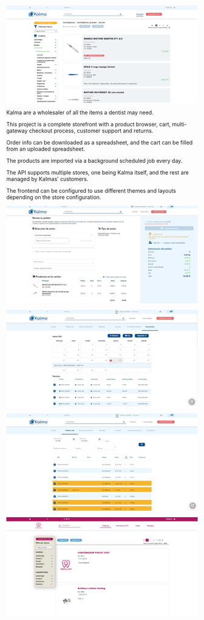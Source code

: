 ![Kalma marketplace](/content/projects/kalma-mp.jpg)

Kalma are a wholesaler of all the items a dentist may need.

This project is a complete storefront with a product browser, cart, multi-gateway checkout process, customer support and returns.

Order info can be downloaded as a spreadsheet, and the cart can be filled from an uploaded spreadsheet.

The products are imported via a background scheduled job every day.

The API supports multiple stores, one being Kalma itself, and the rest are managed by Kalmas' customers.

The frontend can be configured to use different themes and layouts depending on the store configuration.

![Checkout process](/content/projects/kalma-ck.jpg)

![User account page, bank remittances](/content/projects/kalma-priv1.jpg)

![User account page, order info](/content/projects/kalma-priv2.jpg)

![Different theme example](/content/projects/kalma-kmp.jpg)
